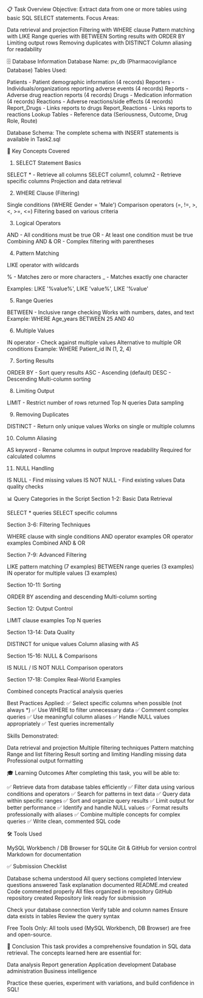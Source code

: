 📋 Task Overview
Objective: Extract data from one or more tables using basic SQL SELECT statements.
Focus Areas:

Data retrieval and projection
Filtering with WHERE clause
Pattern matching with LIKE
Range queries with BETWEEN
Sorting results with ORDER BY
Limiting output rows
Removing duplicates with DISTINCT
Column aliasing for readability


🗄️ Database Information
Database Name: pv_db (Pharmacovigilance Database)
Tables Used:

Patients - Patient demographic information (4 records)
Reporters - Individuals/organizations reporting adverse events (4 records)
Reports - Adverse drug reaction reports (4 records)
Drugs - Medication information (4 records)
Reactions - Adverse reactions/side effects (4 records)
Report_Drugs - Links reports to drugs
Report_Reactions - Links reports to reactions
Lookup Tables - Reference data (Seriousness, Outcome, Drug Role, Route)

Database Schema: The complete schema with INSERT statements is available in Task2.sql

🎯 Key Concepts Covered
1. SELECT Statement Basics

SELECT * - Retrieve all columns
SELECT column1, column2 - Retrieve specific columns
Projection and data retrieval

2. WHERE Clause (Filtering)

Single conditions (WHERE Gender = 'Male')
Comparison operators (=, !=, >, <, >=, <=)
Filtering based on various criteria

3. Logical Operators

AND - All conditions must be true
OR - At least one condition must be true
Combining AND & OR - Complex filtering with parentheses

4. Pattern Matching

LIKE operator with wildcards

% - Matches zero or more characters
_ - Matches exactly one character


Examples: LIKE '%value%', LIKE 'value%', LIKE '%value'

5. Range Queries

BETWEEN - Inclusive range checking
Works with numbers, dates, and text
Example: WHERE Age_years BETWEEN 25 AND 40

6. Multiple Values

IN operator - Check against multiple values
Alternative to multiple OR conditions
Example: WHERE Patient_id IN (1, 2, 4)

7. Sorting Results

ORDER BY - Sort query results
ASC - Ascending (default)
DESC - Descending
Multi-column sorting

8. Limiting Output

LIMIT - Restrict number of rows returned
Top N queries
Data sampling

9. Removing Duplicates

DISTINCT - Return only unique values
Works on single or multiple columns

10. Column Aliasing

AS keyword - Rename columns in output
Improve readability
Required for calculated columns

11. NULL Handling

IS NULL - Find missing values
IS NOT NULL - Find existing values
Data quality checks


📊 Query Categories in the Script
Section 1-2: Basic Data Retrieval

SELECT * queries
SELECT specific columns

Section 3-6: Filtering Techniques

WHERE clause with single conditions
AND operator examples
OR operator examples
Combined AND & OR

Section 7-9: Advanced Filtering

LIKE pattern matching (7 examples)
BETWEEN range queries (3 examples)
IN operator for multiple values (3 examples)

Section 10-11: Sorting

ORDER BY ascending and descending
Multi-column sorting

Section 12: Output Control

LIMIT clause examples
Top N queries

Section 13-14: Data Quality

DISTINCT for unique values
Column aliasing with AS

Section 15-16: NULL & Comparisons

IS NULL / IS NOT NULL
Comparison operators

Section 17-18: Complex Real-World Examples

Combined concepts
Practical analysis queries

Best Practices Applied:
✅ Select specific columns when possible (not always *)
✅ Use WHERE to filter unnecessary data
✅ Comment complex queries
✅ Use meaningful column aliases
✅ Handle NULL values appropriately
✅ Test queries incrementally

Skills Demonstrated:

Data retrieval and projection
Multiple filtering techniques
Pattern matching
Range and list filtering
Result sorting and limiting
Handling missing data
Professional output formatting


🎓 Learning Outcomes
After completing this task, you will be able to:

✅ Retrieve data from database tables efficiently
✅ Filter data using various conditions and operators
✅ Search for patterns in text data
✅ Query data within specific ranges
✅ Sort and organize query results
✅ Limit output for better performance
✅ Identify and handle NULL values
✅ Format results professionally with aliases
✅ Combine multiple concepts for complex queries
✅ Write clean, commented SQL code


🛠️ Tools Used

MySQL Workbench / DB Browser for SQLite
Git & GitHub for version control
Markdown for documentation



✅ Submission Checklist

 Database schema understood
 All query sections completed
 Interview questions answered
 Task explanation documented
 README.md created
 Code commented properly
 All files organized in repository
 GitHub repository created
 Repository link ready for submission



Check your database connection
Verify table and column names
Ensure data exists in tables
Review the query syntax

Free Tools Only: All tools used (MySQL Workbench, DB Browser) are free and open-source.

🎉 Conclusion
This task provides a comprehensive foundation in SQL data retrieval. The concepts learned here are essential for:

Data analysis
Report generation
Application development
Database administration
Business intelligence

Practice these queries, experiment with variations, and build confidence in SQL!
